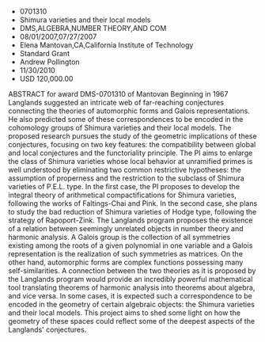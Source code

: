
* 0701310
* Shimura varieties and their local models
* DMS,ALGEBRA,NUMBER THEORY,AND COM
* 08/01/2007,07/27/2007
* Elena Mantovan,CA,California Institute of Technology
* Standard Grant
* Andrew Pollington
* 11/30/2010
* USD 120,000.00

ABSTRACT for award DMS-0701310 of Mantovan Beginning in 1967 Langlands suggested
an intricate web of far-reaching conjectures connecting the theories of
automorphic forms and Galois representations. He also predicted some of these
correspondences to be encoded in the cohomology groups of Shimura varieties and
their local models. The proposed research pursues the study of the geometric
implications of these conjectures, focusing on two key features: the
compatibility between global and local conjectures and the functoriality
principle. The PI aims to enlarge the class of Shimura varieties whose local
behavior at unramified primes is well understood by eliminating two common
restrictive hypotheses: the assumption of properness and the restriction to the
subclass of Shimura varieties of P.E.L. type. In the first case, the PI proposes
to develop the integral theory of arithmetical compactifications for Shimura
varieties, following the works of Faltings-Chai and Pink. In the second case,
she plans to study the bad reduction of Shimura varieties of Hodge type,
following the strategy of Rapoport-Zink. The Langlands program proposes the
existence of a relation between seemingly unrelated objects in number theory and
harmonic analysis. A Galois group is the collection of all symmetries existing
among the roots of a given polynomial in one variable and a Galois
representation is the realization of such symmetries as matrices. On the other
hand, automorphic forms are complex functions possessing many self-similarities.
A connection between the two theories as it is proposed by the Langlands program
would provide an incredibly powerful mathematical tool translating theorems of
harmonic analysis into theorems about algebra, and vice versa. In some cases, it
is expected such a correspondence to be encoded in the geometry of certain
algebraic objects: the Shimura varieties and their local models. This project
aims to shed some light on how the geometry of these spaces could reflect some
of the deepest aspects of the Langlands' conjectures.


